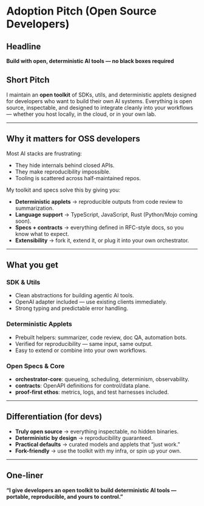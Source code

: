 # Adoption Pitch (Open Source Developers)

## Headline

**Build with open, deterministic AI tools — no black boxes required**

## Short Pitch

I maintain an **open toolkit** of SDKs, utils, and deterministic applets designed for developers who want to build their own AI systems.
Everything is open source, inspectable, and designed to integrate cleanly into your workflows — whether you host locally, in the cloud, or in your own lab.

---

## Why it matters for OSS developers

Most AI stacks are frustrating:

* They hide internals behind closed APIs.
* They make reproducibility impossible.
* Tooling is scattered across half-maintained repos.

My toolkit and specs solve this by giving you:

* **Deterministic applets** → reproducible outputs from code review to summarization.
* **Language support** → TypeScript, JavaScript, Rust (Python/Mojo coming soon).
* **Specs + contracts** → everything defined in RFC-style docs, so you know what to expect.
* **Extensibility** → fork it, extend it, or plug it into your own orchestrator.

---

## What you get

### SDK & Utils

* Clean abstractions for building agentic AI tools.
* OpenAI adapter included — use existing clients immediately.
* Strong typing and predictable error handling.

### Deterministic Applets

* Prebuilt helpers: summarizer, code review, doc QA, automation bots.
* Verified for reproducibility — same input, same output.
* Easy to extend or combine into your own workflows.

### Open Specs & Core

* **orchestrator-core**: queueing, scheduling, determinism, observability.
* **contracts**: OpenAPI definitions for control/data plane.
* **proof-first ethos**: metrics, logs, and test harnesses included.

---

## Differentiation (for devs)

* **Truly open source** → everything inspectable, no hidden binaries.
* **Deterministic by design** → reproducibility guaranteed.
* **Practical defaults** → curated models and applets that “just work.”
* **Fork-friendly** → use the toolkit with my infra, or spin up your own.

---

## One-liner

**“I give developers an open toolkit to build deterministic AI tools — portable, reproducible, and yours to control.”**
